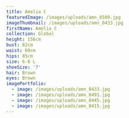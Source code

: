 ```yaml
---
title: Amelia C
featuredImage: /images/uploads/amn_0509.jpg
imageThumbnail: /images/uploads/amn_0433.jpg
firstName: Amelia C
collection: Global
height: 156cm
bust: 82cm
waist: 69cm
hips: 85cm
size: 6-8 L
shoeSize: '7'
hair: Brown
eyes: Brown
imagePortfolio:
  - image: /images/uploads/amn_0433.jpg
  - image: /images/uploads/amn_0491.jpg
  - image: /images/uploads/amn_0445.jpg
  - image: /images/uploads/amn_0415.jpg
---
```


